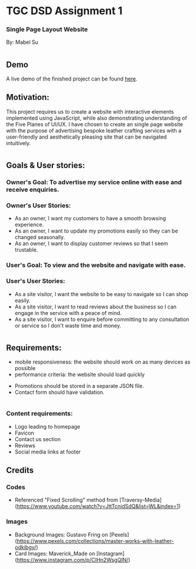 # **TGC DSD Assignment 1**

### Single Page Layout Website

By: Mabel Su
#

## Demo

A live demo of the finished project can be found [here](https://mabelsueh.github.io/trent-assignment-1/).

## **Motivation:**
This project requires us to create a website with interactive elements implemented using JavaScript, while also demonstrating 
understanding of the Five Planes of UI/UX. I have chosen to create an single page website with the purpose of advertising bespoke leather crafting services with a user-friendly and aesthetically pleasing site that can be navigated intuitively. 

# 
## **Goals & User stories:**

### Owner's Goal:  To advertise my service online with ease and receive enquiries.

### Owner's User Stories:
-  As an owner, I want my customers to have a smooth browsing experience. 
-  As an owner, I want to update my promotions easily so they can be changed seasonally. 
-  As an owner, I want to display customer reviews so that I seem trustable. 

### User's Goal: To view and the website and navigate with ease. 

### User's User Stories:

- As a site visitor, I want the website to be easy to navigate so I can shop easily. 
- As a site visitor, I want to read reviews about the business so I can engage in the service with a peace of mind. 
- As a site visitor, I want to enquire before committing to any consultation or service so I don't waste time and money. 

# 
<!-- 2. List down the scope of the project (features and requirements, non-technical requirements, content requirements) 
Non-functional Requirements (general characteristics): -->
## **Requirements:** 
- mobile responsiveness: the website should work on as many devices as possible
- performance criteria: the website should load quickly
<!-- (how product behaves - feature, mandatory) -->
<!-- - Reviews should be in bootstrap carousel
- Services sohould be in cards -->
- Promotions should be stored in a separate JSON file. 
- Contact form should have validation. 

# 
### Content requirements:
- Logo leading to homepage
- Favicon
- Contact us section
- Reviews
- Social media links at footer
<!-- 
# 
## Structure/ Sitemap: 
![](images/sitemap.jpg)

# 
4. Provide the skeleton of the project (mock-ups) 
you will read this first

need to answer:
"Where do I click to log in?"
"Did the checkout process succeed?"
"Are there more search results?"
"Does this product meet my needs?"
"What is the total of my shopping cart?"
"How much delivery fees do I have to pay?"

# 
5. Explain the choices behind the surface of the project (why a particular font, color scheme, mood of background images etc.)
● Respect use of whitespace and contrast
● Order and context
● Presentation of information -->

## Credits

### Codes
- Referenced "Fixed Scrolling" method from [Traversy-Media] (https://www.youtube.com/watch?v=JttTcnidSdQ&list=WL&index=1)

### Images

- Background Images: 
    Gustavo Fring on [Pexels] (https://www.pexels.com/collections/master-works-with-leather-odkibgy/) 
- Card Images: Maverick_Made on [Instagram] (https://www.instagram.com/p/CIHn2WsgQlN/)
